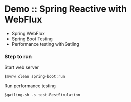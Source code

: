 # Demo :: Spring Reactive with WebFlux
* Spring WebFlux
* Spring Boot Testing
* Performance testing with Gatling


### Step to run

Start web server
```
$mvnw clean spring-boot:run
```

Run performance testing
```
$gatling.sh -s test.RestSimulation
```
